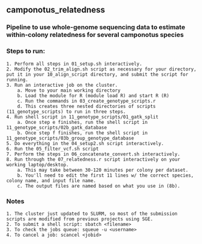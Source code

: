 ## camponotus_relatedness

### Pipeline to use whole-genome sequencing data to estimate within-colony relatedness for several camponotus species

### Steps to run:
    1. Perform all steps in 01_setup.sh interactively.
    2. Modify the 02_trim_align.sh script as necessary for your directory, put it in your 10_align_script directory, and submit the script for running.
    3. Run an interactive job on the cluster.
        a. Move to your main working directory
        b. Load the module for R (module load R) and start R (R)
        c. Run the commands in 03_create_genotype_scripts.r
        d. This creates three nested directories of scripts (11_genotype_scripts) to run in three steps.
    4. Run shell script in 11_genotype_scripts/01_gatk_split
        a. Once step e finishes, run the shell script in 11_genotype_scripts/02b_gatk_database
        b. Once step f finishes, run the shell script in 11_genotype_scripts/03b_group_genotype_database
    5. Do everything in the 04_setup2.sh script interactively.
    6. Run the 05_filter_vcf.sh script
    7. Perform the steps in 06_concatenate_convert.sh interactively.
    8. Run through the 07_relatedness.r script interactively on your working laptop/desktop. 
        a. This may take between 30-120 minutes per colony per dataset.
        b. You'll need to edit the first 11 lines w/ the correct species, colony name, and input file name.
        c. The output files are named based on what you use in (8b). 

### Notes
    1. The cluster just updated to SLURM, so most of the submission scripts are modified from previous projects using SGE.
    2. To submit a shell script: sbatch <filename>
    3. To check the jobs queue: squeue -u <username>
    4. To cancel a job: scancel <jobid>
